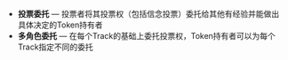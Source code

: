 - **投票委托** — 投票者将其投票权（包括信念投票）委托给其他有经验并能做出具体决定的Token持有者
- **多角色委托** — 在每个Track的基础上委托投票权，Token持有者可以为每个Track指定不同的委托